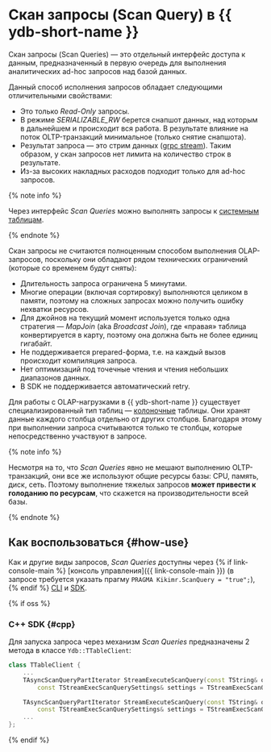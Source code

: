 # Скан запросы (Scan Query) в {{ ydb-short-name }}

Скан запросы (Scan Queries) — это отдельный интерфейс доступа к данным, предназначенный в первую очередь для выполнения аналитических ad-hoc запросов над базой данных.

Данный способ исполнения запросов обладает следующими отличительными свойствами:

* Это только *Read-Only* запросы.
* В режиме *SERIALIZABLE_RW* берется снапшот данных, над которым в дальнейшем и происходит вся работа. В результате влияние на поток OLTP-транзакций минимальное (только снятие снапшота).
* Результат запроса — это стрим данных ([grpc stream](https://grpc.io/docs/what-is-grpc/core-concepts/)). Таким образом, у скан запросов нет лимита на количество строк в результате.
* Из-за высоких накладных расходов подходит только для ad-hoc запросов.

{% note info %}

Через интерфейс *Scan Queries* можно выполнять запросы к [системным таблицам](../../dev/system-views.md).

{% endnote %}

Скан запросы не считаются полноценным способом выполнения OLAP-запросов, поскольку они обладают рядом технических ограничений (которые со временем будут сняты):

* Длительность запроса ограничена 5 минутами.
* Многие операции (включая сортировку) выполняются целиком в памяти, поэтому на сложных запросах можно получить ошибку нехватки ресурсов.
* Для джойнов на текущий момент используется только одна стратегия — *MapJoin* (aka *Broadcast Join*), где «правая» таблица конвертируется в карту, поэтому она должна быть не более единиц гигабайт.
* Не поддерживается prepared-форма, т.е. на каждый вызов происходит компиляция запроса.
* Нет оптимизаций под точечные чтения и чтения небольших диапазонов данных.
* В SDK не поддерживается автоматический retry.

Для работы с OLAP-нагрузками в {{ ydb-short-name }} существует специализированный тип таблиц — [колоночные](../datamodel/_includes/table.md#column-tables) таблицы. Они хранят данные каждого столбца отдельно от других столбцов. Благодаря этому при выполнении запроса считываются только те столбцы, которые непосредственно участвуют в запросе.

{% note info %}

Несмотря на то, что *Scan Queries* явно не мешают выполнению OLTP-транзакций, они все же используют общие ресурсы базы: СPU, память, диск, сеть. Поэтому выполнение тяжелых запросов **может привести к голоданию по ресурсам**, что скажется на производительности всей базы.

{% endnote %}

## Как воспользоваться {#how-use}

Как и другие виды запросов, *Scan Queries* доступны через {% if link-console-main %} [консоль управления]({{ link-console-main }}) (в запросе требуется указать прагму `PRAGMA Kikimr.ScanQuery = "true";`), {% endif %} [CLI](../../reference/ydb-cli/commands/scan-query.md) и [SDK](../../reference/ydb-sdk/index.md).

{% if oss %}

### C++ SDK {#cpp}

Для запуска запроса через механизм *Scan Queries* предназначены 2 метода в классе `Ydb::TTableClient`:

```cpp
class TTableClient {
    ...
    TAsyncScanQueryPartIterator StreamExecuteScanQuery(const TString& query,
        const TStreamExecScanQuerySettings& settings = TStreamExecScanQuerySettings());

    TAsyncScanQueryPartIterator StreamExecuteScanQuery(const TString& query, const TParams& params,
        const TStreamExecScanQuerySettings& settings = TStreamExecScanQuerySettings());
    ...
};
```

{% endif %}


